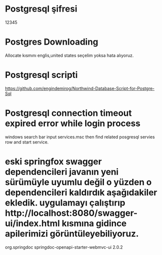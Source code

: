 # Postgresql şifresi

12345

# Postgres Downloading

Allocate kısmını englis,united states seçelim yoksa hata alıyoruz.

# Postgresql scripti

https://github.com/engindemirog/Northwind-Database-Script-for-Postgre-Sql

# Postgresql connection timeout expired error while login process

windows search bar input services.msc then find related posgresql servies row and start service.

# eski springfox swagger dependencileri javanın yeni sürümüyle uyumlu değil o yüzden o dependencileri kaldırdık aşağıdakiler ekledik. uygulamayı çalıştırıp http://localhost:8080/swagger-ui/index.html kısmına gidince apilerimizi görüntüleyebiliyoruz.

<dependency>
    <groupId>org.springdoc</groupId>
    <artifactId>springdoc-openapi-starter-webmvc-ui</artifactId>
    <version>2.0.2</version>
</dependency>
